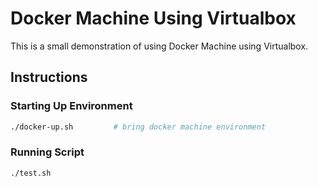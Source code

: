 # **Docker Machine Using Virtualbox**

This is a small demonstration of using Docker Machine using Virtualbox.

## **Instructions**

### **Starting Up Environment**

```bash
./docker-up.sh         # bring docker machine environment
```
### **Running Script**

```bash
./test.sh
```
